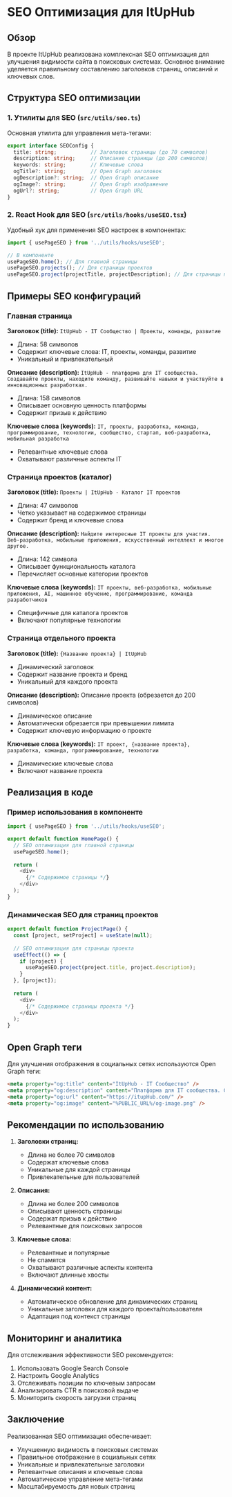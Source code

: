 # SEO Оптимизация для ItUpHub

## Обзор

В проекте ItUpHub реализована комплексная SEO оптимизация для улучшения видимости сайта в поисковых системах. Основное внимание уделяется правильному составлению заголовков страниц, описаний и ключевых слов.

## Структура SEO оптимизации

### 1. Утилиты для SEO (`src/utils/seo.ts`)

Основная утилита для управления мета-тегами:

```typescript
export interface SEOConfig {
  title: string;           // Заголовок страницы (до 70 символов)
  description: string;     // Описание страницы (до 200 символов)
  keywords: string;        // Ключевые слова
  ogTitle?: string;        // Open Graph заголовок
  ogDescription?: string;  // Open Graph описание
  ogImage?: string;        // Open Graph изображение
  ogUrl?: string;          // Open Graph URL
}
```

### 2. React Hook для SEO (`src/utils/hooks/useSEO.tsx`)

Удобный хук для применения SEO настроек в компонентах:

```typescript
import { usePageSEO } from '../utils/hooks/useSEO';

// В компоненте
usePageSEO.home(); // Для главной страницы
usePageSEO.projects(); // Для страницы проектов
usePageSEO.project(projectTitle, projectDescription); // Для страницы проекта
```

## Примеры SEO конфигураций

### Главная страница

**Заголовок (title):** `ItUpHub - IT Сообщество | Проекты, команды, развитие`
- Длина: 58 символов
- Содержит ключевые слова: IT, проекты, команды, развитие
- Уникальный и привлекательный

**Описание (description):** `ItUpHub - платформа для IT сообщества. Создавайте проекты, находите команду, развивайте навыки и участвуйте в инновационных разработках.`
- Длина: 158 символов
- Описывает основную ценность платформы
- Содержит призыв к действию

**Ключевые слова (keywords):** `IT, проекты, разработка, команда, программирование, технологии, сообщество, стартап, веб-разработка, мобильная разработка`
- Релевантные ключевые слова
- Охватывают различные аспекты IT

### Страница проектов (каталог)

**Заголовок (title):** `Проекты | ItUpHub - Каталог IT проектов`
- Длина: 47 символов
- Четко указывает на содержимое страницы
- Содержит бренд и ключевые слова

**Описание (description):** `Найдите интересные IT проекты для участия. Веб-разработка, мобильные приложения, искусственный интеллект и многое другое.`
- Длина: 142 символа
- Описывает функциональность каталога
- Перечисляет основные категории проектов

**Ключевые слова (keywords):** `IT проекты, веб-разработка, мобильные приложения, AI, машинное обучение, программирование, команда разработчиков`
- Специфичные для каталога проектов
- Включают популярные технологии

### Страница отдельного проекта

**Заголовок (title):** `{Название проекта} | ItUpHub`
- Динамический заголовок
- Содержит название проекта и бренд
- Уникальный для каждого проекта

**Описание (description):** Описание проекта (обрезается до 200 символов)
- Динамическое описание
- Автоматически обрезается при превышении лимита
- Содержит ключевую информацию о проекте

**Ключевые слова (keywords):** `IT проект, {название проекта}, разработка, команда, программирование, технологии`
- Динамические ключевые слова
- Включают название проекта

## Реализация в коде

### Пример использования в компоненте

```typescript
import { usePageSEO } from '../utils/hooks/useSEO';

export default function HomePage() {
  // SEO оптимизация для главной страницы
  usePageSEO.home();
  
  return (
    <div>
      {/* Содержимое страницы */}
    </div>
  );
}
```

### Динамическая SEO для страниц проектов

```typescript
export default function ProjectPage() {
  const [project, setProject] = useState(null);
  
  // SEO оптимизация для страницы проекта
  useEffect(() => {
    if (project) {
      usePageSEO.project(project.title, project.description);
    }
  }, [project]);
  
  return (
    <div>
      {/* Содержимое страницы проекта */}
    </div>
  );
}
```

## Open Graph теги

Для улучшения отображения в социальных сетях используются Open Graph теги:

```html
<meta property="og:title" content="ItUpHub - IT Сообщество" />
<meta property="og:description" content="Платформа для IT сообщества. Создавайте проекты, находите команду, развивайте навыки." />
<meta property="og:url" content="https://itupHub.com/" />
<meta property="og:image" content="%PUBLIC_URL%/og-image.png" />
```

## Рекомендации по использованию

1. **Заголовки страниц:**
   - Длина не более 70 символов
   - Содержат ключевые слова
   - Уникальные для каждой страницы
   - Привлекательные для пользователей

2. **Описания:**
   - Длина не более 200 символов
   - Описывают ценность страницы
   - Содержат призыв к действию
   - Релевантные для поисковых запросов

3. **Ключевые слова:**
   - Релевантные и популярные
   - Не спамятся
   - Охватывают различные аспекты контента
   - Включают длинные хвосты

4. **Динамический контент:**
   - Автоматическое обновление для динамических страниц
   - Уникальные заголовки для каждого проекта/пользователя
   - Адаптация под контекст страницы

## Мониторинг и аналитика

Для отслеживания эффективности SEO рекомендуется:

1. Использовать Google Search Console
2. Настроить Google Analytics
3. Отслеживать позиции по ключевым запросам
4. Анализировать CTR в поисковой выдаче
5. Мониторить скорость загрузки страниц

## Заключение

Реализованная SEO оптимизация обеспечивает:

- Улучшенную видимость в поисковых системах
- Правильное отображение в социальных сетях
- Уникальные и привлекательные заголовки
- Релевантные описания и ключевые слова
- Автоматическое управление мета-тегами
- Масштабируемость для новых страниц 